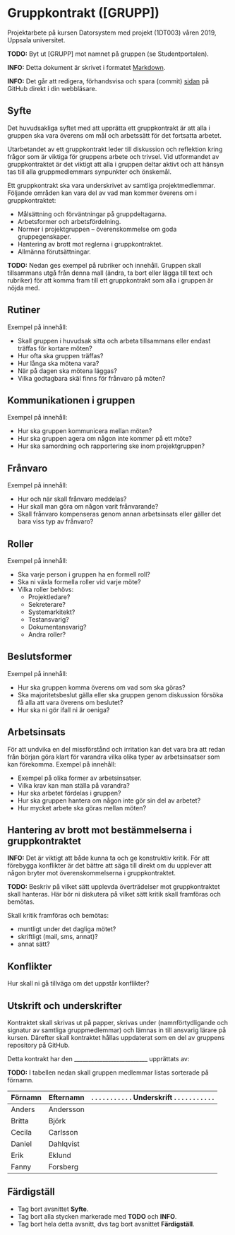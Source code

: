 # Gruppkontrakt ([GRUPP])

Projektarbete på kursen Datorsystem med projekt (1DT003)
våren 2019, Uppsala universitet.

**TODO:** Byt ut [GRUPP] mot namnet på gruppen (se Studentportalen).

**INFO:** Detta dokument är skrivet i
formatet
[Markdown](https://help.github.com/articles/getting-started-with-writing-and-formatting-on-github/).

**INFO:** Det går att redigera, förhandsvisa och spara
(commit) [sidan](./gruppkontrakt.md) på GitHub direkt i din webbläsare.

## Syfte

Det huvudsakliga syftet med att upprätta ett gruppkontrakt är att alla i gruppen
ska vara överens om mål och arbetssätt för det fortsatta arbetet.

Utarbetandet av ett gruppkontrakt leder till diskussion och reflektion kring
frågor som är viktiga för gruppens arbete och trivsel. Vid utformandet av
gruppkontraktet är det viktigt att alla i gruppen deltar aktivt och att hänsyn
tas till alla gruppmedlemmars synpunkter och önskemål.

Ett gruppkontrakt ska vara underskrivet av samtliga projektmedlemmar. Följande
områden kan vara del av vad man kommer överens om i gruppkontraktet:

- Målsättning och förväntningar på gruppdeltagarna.
- Arbetsformer och arbetsfördelning.
- Normer i projektgruppen – överenskommelse om goda gruppegenskaper.
- Hantering av brott mot reglerna i gruppkontraktet.
- Allmänna förutsättningar.

**TODO:** Nedan ges exempel på rubriker och innehåll. Gruppen skall tillsammans
 utgå från denna mall (ändra, ta bort eller lägga till text och rubriker) för
 att komma fram till ett gruppkontrakt som alla i gruppen är nöjda med.

## Rutiner

Exempel på innehåll:

- Skall gruppen i huvudsak sitta och arbeta tillsammans eller endast träffas för
  kortare möten?
- Hur ofta ska gruppen träffas?
- Hur långa ska mötena vara?
- När på dagen ska mötena läggas?
- Vilka godtagbara skäl finns för frånvaro på möten?

## Kommunikationen i gruppen

Exempel på innehåll:

- Hur ska gruppen kommunicera mellan möten?
- Hur ska gruppen agera om någon inte kommer på ett möte?
- Hur ska samordning och rapportering ske inom projektgruppen?

## Frånvaro

Exempel på innehåll:

- Hur och när skall frånvaro meddelas?
- Hur skall man göra om någon varit frånvarande?
- Skall frånvaro kompenseras genom annan arbetsinsats eller gäller det bara viss
  typ av frånvaro?

## Roller

Exempel på innehåll:

- Ska varje person i gruppen ha en formell roll?
- Ska ni växla formella roller vid varje möte?
- Vilka roller behövs:
  - Projektledare?
  - Sekreterare?
  - Systemarkitekt?
  - Testansvarig?
  - Dokumentansvarig?
  - Andra roller?

## Beslutsformer

Exempel på innehåll:

- Hur ska gruppen komma överens om vad som ska göras?
- Ska majoritetsbeslut gälla eller ska gruppen genom diskussion försöka få alla
  att vara överens om beslutet?
- Hur ska ni gör ifall ni är oeniga?

## Arbetsinsats

För att undvika en del missförstånd och irritation kan det vara bra att redan
från början göra klart för varandra vilka olika typer av arbetsinsatser som kan
förekomma. Exempel på innehåll:

- Exempel på olika former av arbetsinsatser.
- Vilka krav kan man ställa på varandra?
- Hur ska arbetet fördelas i gruppen?
- Hur ska gruppen hantera om någon inte gör sin del av arbetet?
- Hur mycket arbete ska göras mellan möten?

## Hantering av brott mot bestämmelserna i gruppkontraktet

**INFO:** Det är viktigt att både kunna ta och ge konstruktiv kritik. För att
förebygga konflikter är det bättre att säga till direkt om du upplever att någon
bryter mot överenskommelserna i gruppkontraktet.

**TODO:** Beskriv på vilket sätt upplevda överträdelser mot gruppkontraktet
skall hanteras. Här bör ni diskutera på vilket sätt kritik skall framföras och
bemötas.

Skall kritik framföras och bemötas:

- muntligt under det dagliga mötet?
- skriftligt (mail, sms, annat)?
- annat sätt?

## Konflikter

Hur skall ni gå tillväga om det uppstår konflikter?

## Utskrift och underskrifter

Kontraktet skall skrivas ut på papper, skrivas under (namnförtydligande och
signatur av samtliga gruppmedlemmar) och lämnas in till ansvarig lärare på
kursen. Därefter skall kontraktet hållas uppdaterat som en del av gruppens
repository på GitHub.

Detta kontrakt har den __________________________ upprättats av:


**TODO:** I tabellen nedan skall gruppen medlemmar listas sorterade på förnamn.

Förnamn | Efternamn | . . . . . . . . . . . Underskrift . . . . . . . . . . .
--------|-----------|------------
Anders  | Andersson |
Britta  | Björk     |
Cecila  | Carlsson  |
Daniel  | Dahlqvist |
Erik    | Eklund    |
Fanny   | Forsberg  |

## Färdigställ

- Tag bort avsnittet **Syfte**.
- Tag bort alla stycken markerade med **TODO** och **INFO**.
- Tag bort hela detta avsnitt, dvs tag bort avsnittet **Färdigställ**.
